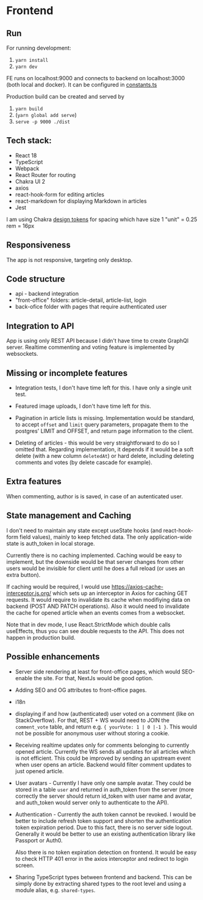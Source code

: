 # Frontend

## Run

For running development:

1. `yarn install`
2. `yarn dev`

FE runs on localhost:9000 and connects to backend on localhost:3000 (both local and docker).
It can be configured in [constants.ts](frontend/src/api/constants.ts)

Production build can be created and served by

1. `yarn build`
2. (`yarn global add serve`)
3. `serve -p 9000 ./dist`

## Tech stack:

- React 18
- TypeScript
- Webpack
- React Router for routing
- Chakra UI 2
- axios
- react-hook-form for editing articles
- react-markdown for displaying Markdown in articles
- Jest

I am using Chakra [design tokens](https://chakra-ui.com/docs/styled-system/semantic-tokens) for spacing which have size
1 "unit" = 0.25 rem = 16px

## Responsiveness

The app is not responsive, targeting only desktop.

## Code structure

- api - backend integration
- "front-office" folders: article-detail, article-list, login
- back-ofice folder with pages that require authenticated user

## Integration to API

App is using only REST API because I didn't have time to create GraphQl server.
Realtime commenting and voting feature is implemented by websockets.

## Missing or incomplete features

- Integration tests, I don't have time left for this. I have only a single unit test.

- Featured image uploads, I don't have time left for this.

- Pagination in article lists is missing. Implementation would be standard, to accept `offset` and `limit` query parameters, propagate them to the postgres' LIMIT and OFFSET, and return page information to the client.

- Deleting of articles - this would be very straightforward to do so I omitted that. Regarding implementation, it depends if it would be a soft delete (with a new column `deletedAt`) or hard delete, including deleting comments and votes (by delete cascade for example).

## Extra features

When commenting, author is is saved, in case of an autenticated user.

## State management and Caching

I don't need to maintain any state except useState hooks (and react-hook-form field values), mainly to keep fetched data. The only application-wide state is auth_token in local storage.

Currently there is no caching implemented. Caching would be easy to implement, but the downside would be that server changes from other users would be invisible for client until he does a full reload (or uses an extra button).

If caching would be required, I would use https://axios-cache-interceptor.js.org/ which sets up an interceptor in Axios for caching GET requests. It would require to invalidate its cache when modifiying data on backend (POST AND PATCH operations). Also it would need to invalidate the cache for opened article when an events comes from a websocket.

Note that in dev mode, I use React.StrictMode which double calls useEffects, thus you can see double requests to the API. This does not happen in production build.

## Possible enhancements

- Server side rendering at least for front-office pages, which would SEO-enable the site. For that, NextJs would be good option.
- Adding SEO and OG attributes to front-office pages.
- i18n
- displaying if and how (authenticated) user voted on a comment (like on StackOverflow). For that, REST + WS would need to JOIN the `comment_vote` table, and return e.g. `{ yourVote: 1 | 0 |-1 }`. This would not be possible for anonymous user without storing a cookie.

- Receiving realtime updates only for comments belonging to currently opened article. Currently the WS sends all updates for all articles which is not efficient.
  This could be improved by sending an upstream event when user opens an article. Backend would filter comment updates to just opened article.

- User avatars - Currently I have only one sample avatar. They could be stored in a table `user` and returned in auth_token from the server (more correctly the server should return id_token with user name and avatar, and auth_token would server only to authenticate to the API).

- Authentication - Currently the auth token cannot be revoked. I would be better to include refresh token support and shorten the authentication token expiration period. Due to this fact, there is no server side logout. Generally it would be better to use an existing authentication library like Passport or Auth0.

  Also there is no token expiration detection on frontend. It would be easy to check HTTP 401 error in the axios interceptor and redirect to login screen.

- Sharing TypeScript types between frontend and backend. This can be simply done by extracting shared types to the root level and using a module alias, e.g. `shared-types`.
